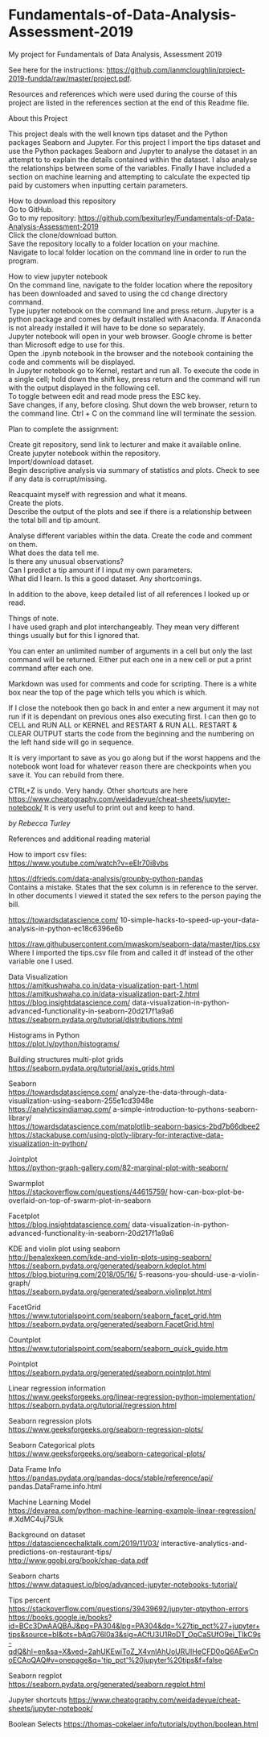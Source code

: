 # Fundamentals-of-Data-Analysis-Assessment-2019
My project for Fundamentals of Data Analysis, Assessment 2019

See here for the instructions: https://github.com/ianmcloughlin/project-2019-fundda/raw/master/project.pdf. 

Resources and references which were used during the course of this project are listed in the references section at the end of this Readme file.


About this Project    

This project deals with the well known tips dataset and the Python packages Seaborn and Jupyter. For this project I import the tips dataset and use the Python packages Seaborn and Jupyter to analyse the dataset in an attempt to to explain the details contained within the dataset. I also analyse the relationships between some of the variables.  Finally I have included a section on machine learning and attempting to calculate the expected tip paid by customers when inputting certain parameters.    

How to download this repository    
Go to GitHub.    
Go to my repository: https://github.com/bexiturley/Fundamentals-of-Data-Analysis-Assessment-2019    
Click the clone/download button.    
Save the repository locally to a folder location on your machine.    
Navigate to local folder location on the command line in order to run the program.    

How to view jupyter notebook    
On the command line, navigate to the folder location where the repository has been downloaded and saved to using the cd change directory command.    
Type jupyter notebook on the command line and press return.  Jupyter is a python package and comes by default installed with Anaconda. If Anaconda is not already installed it will have to be done so separately.    
Jupyter notebook will open in your web browser.  Google chrome is better than Microsoft edge to use for this.     
Open the .ipynb notebook in the browser and the notebook containing the code and comments will be displayed.    
In Jupyter notebook go to Kernel, restart and run all.  To execute the code in a single cell; hold down the shift key, press return and the command will run with the output displayed in the following cell.    
To toggle between edit and read mode press the ESC key.    
Save changes, if any, before closing. Shut down the web browser, return to the command line. Ctrl + C on the command line will terminate the session.       
    
    
Plan to complete the assignment:

Create git repository, send link to lecturer and make it available online.   Create jupyter notebook within the repository.    
Import/download dataset.    
Begin descriptive analysis via summary of statistics and plots.  Check to see if any data is corrupt/missing.    
    
Reacquaint myself with regression and what it means.    
Create the plots.    
Describe the output of the plots and see if there is a relationship between the total bill and tip amount.    
    
Analyse different variables within the data.  Create the code and comment on them.    
What does the data tell me.      
Is there any unusual observations?    
Can I predict a tip amount if I input my own parameters.    
What did I learn. Is this a good dataset. Any shortcomings.    
     
In addition to the above, keep detailed list of all references I looked up or read.     
    
    
Things of note.    
I have used graph and plot interchangeably.  They mean very different things usually but for this I ignored that.    
    
You can enter an unlimited number of arguments in a cell but only the last command will be returned.  Either put each one in a new cell or put a print command after each one.    
    
Markdown was used for comments and code for scripting. There is a white box near the top of the page which tells you which is which.

If I close the notebook then go back in and enter a new argument it may not run  if it is dependant on previous ones also executing first.  I can then go to CELL and RUN ALL or KERNEL and RESTART & RUN ALL.  RESTART & CLEAR OUTPUT starts the code from the beginning and the numbering on the left hand side will go in sequence.

It is very important to save as you go along but if the worst happens and the notebook wont load for whatever reason there are checkpoints when you save it.  You can rebuild from there.

CTRL+Z is undo. Very handy.  Other shortcuts are here https://www.cheatography.com/weidadeyue/cheat-sheets/jupyter-notebook/  It is very useful to print out and keep to hand.








    
*by Rebecca Turley*    
    
    
References and additional reading material     
    
How to import csv files:    
https://www.youtube.com/watch?v=eEIr70i8vbs    
    
https://dfrieds.com/data-analysis/groupby-python-pandas   
Contains a mistake. States that the sex column is in reference to the server. In other documents I viewed it stated the sex refers to the person paying the bill.     
    
https://towardsdatascience.com/    10-simple-hacks-to-speed-up-your-data-analysis-in-python-ec18c6396e6b    
     
https://raw.githubusercontent.com/mwaskom/seaborn-data/master/tips.csv     
Where I imported the tips.csv file from and called it df instead of the other variable one I used.    
     
Data Visualization    
https://amitkushwaha.co.in/data-visualization-part-1.html    
https://amitkushwaha.co.in/data-visualization-part-2.html    
https://blog.insightdatascience.com/    data-visualization-in-python-advanced-functionality-in-seaborn-20d217f1a9a6    
https://seaborn.pydata.org/tutorial/distributions.html    
    
Histograms in Python    
https://plot.ly/python/histograms/    
    
Building structures multi-plot grids    
https://seaborn.pydata.org/tutorial/axis_grids.html    
    
Seaborn    
https://towardsdatascience.com/    analyze-the-data-through-data-visualization-using-seaborn-255e1cd3948e    
https://analyticsindiamag.com/    a-simple-introduction-to-pythons-seaborn-library/    
https://towardsdatascience.com/matplotlib-seaborn-basics-2bd7b66dbee2    
https://stackabuse.com/using-plotly-library-for-interactive-data-visualization-in-python/    
    
Jointplot    
https://python-graph-gallery.com/82-marginal-plot-with-seaborn/    
    
Swarmplot    
https://stackoverflow.com/questions/44615759/      how-can-box-plot-be-overlaid-on-top-of-swarm-plot-in-seaborn      
    
Facetplot    
https://blog.insightdatascience.com/    data-visualization-in-python-advanced-functionality-in-seaborn-20d217f1a9a6    
    
KDE and violin plot using seaborn    
http://benalexkeen.com/kde-and-violin-plots-using-seaborn/    
https://seaborn.pydata.org/generated/seaborn.kdeplot.html    
https://blog.bioturing.com/2018/05/16/      5-reasons-you-should-use-a-violin-graph/    
https://seaborn.pydata.org/generated/seaborn.violinplot.html    
    
FacetGrid    
https://www.tutorialspoint.com/seaborn/seaborn_facet_grid.htm    
https://seaborn.pydata.org/generated/seaborn.FacetGrid.html    
    
Countplot    
https://www.tutorialspoint.com/seaborn/seaborn_quick_guide.htm    
    
Pointplot    
https://seaborn.pydata.org/generated/seaborn.pointplot.html    
     
Linear regression information    
https://www.geeksforgeeks.org/linear-regression-python-implementation/    
https://seaborn.pydata.org/tutorial/regression.html    
    
Seaborn regression plots    
https://www.geeksforgeeks.org/seaborn-regression-plots/    
    
Seaborn Categorical plots    
https://www.geeksforgeeks.org/seaborn-categorical-plots/    
     
Data Frame Info    
https://pandas.pydata.org/pandas-docs/stable/reference/api/    pandas.DataFrame.info.html    
    
Machine Learning Model    
https://devarea.com/python-machine-learning-example-linear-regression/    #.XdMC4uj7SUk    
    
Background on dataset    
https://datasciencechalktalk.com/2019/11/03/    interactive-analytics-and-predictions-on-restaurant-tips/    
http://www.ggobi.org/book/chap-data.pdf    

    
Seaborn charts    
https://www.dataquest.io/blog/advanced-jupyter-notebooks-tutorial/    
    
Tips percent    
https://stackoverflow.com/questions/39439692/jupyter-qtpython-errors    
https://books.google.ie/books?id=BCc3DwAAQBAJ&pg=PA304&lpg=PA304&dq=%27tip_pct%27+jupyter+tips&source=bl&ots=bAqG76l0a3&sig=ACfU3U1RoDT_OpCaSUfO9ei_TIkC9s-qdQ&hl=en&sa=X&ved=2ahUKEwiToZ_X4vnlAhUoURUIHeCFD0oQ6AEwCnoECAoQAQ#v=onepage&q='tip_pct'%20jupyter%20tips&f=false    
    
Seaborn regplot    
https://seaborn.pydata.org/generated/seaborn.regplot.html    
    
Jupyter shortcuts
https://www.cheatography.com/weidadeyue/cheat-sheets/jupyter-notebook/

Boolean Selects
https://thomas-cokelaer.info/tutorials/python/boolean.html